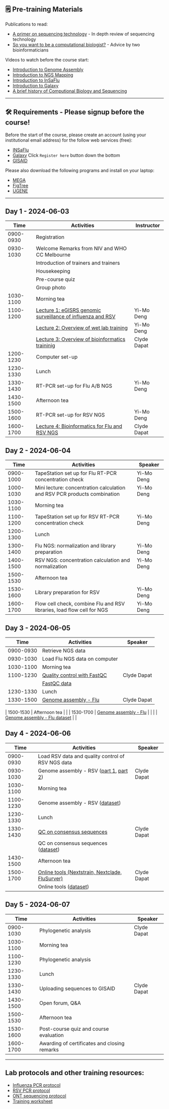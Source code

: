 ## 🗒️ Pre-training Materials

Publications to read:
- [A primer on sequencing technology](https://www.nature.com/articles/nrg2626) - In depth review of sequencing technology
- [So you want to be a computational biologist?](https://www.nature.com/articles/nbt.2740) - Advice by two bioinformaticians

Videos to watch before the course start:
- [Introduction to Genome Assembly](https://youtu.be/-EX_G1griZE?si=iQMFxHw7OJtg-VbD)
- [Introduction to NGS Mapping](https://www.youtube.com/watch?v=zuRF_uPTY-Q)
- [Introduction to InSaFlu](https://youtu.be/8AGaNrCGmtI?si=bYhk5-lFBGjaEAQF)
- [Introduction to Galaxy](https://www.youtube.com/watch?v=64oS5uXVRV0)
- [A brief history of Computional Biology and Sequencing](https://youtu.be/idl6oq-MxbM?si=A3ShRWdwoVkjgXqk&t=575)

---
## 🛠️ Requirements - Please signup before the course!

Before the start of the course, please create an account (using your institutional email address) for the follow web services (free):

- [INSaFlu](https://insaflu.insa.pt/accounts/register/) 
- [Galaxy](https://usegalaxy.org.au/login/start) Click `Register here` button down the bottom
- [GISAID](https://gisaid.org/register/)

Please also download the following programs and install on your laptop:

- [MEGA](https://www.megasoftware.net/)
- [FigTree](http://tree.bio.ed.ac.uk/software/figtree/)
- [UGENE](http://ugene.net/)

---

## Day 1 - 2024-06-03

| Time        | Activities                                            | Instructor          |
|-------------|-------------------------------------------------------|--------------------|
| 0900-0930 | Registration                                          |                    |
| 0930-1030 | Welcome Remarks from NIV and WHO CC Melbourne         |                    |
|             | Introduction of trainers and trainers                 |                    |
|             | Housekeeping                                          |                    |
|             | Pre-course quiz                                       |                    |
|             | Group photo                                           |                    |
| 1030-1100 | Morning tea                                           |                    |
| 1100-1200 | [Lecture 1: eGISRS genomic surveillance of influenza and RSV](https://raw.githubusercontent.com/clyde-dapat/ngs-training-india.github.io/main/presentations/Lecture_1_Pune_workshop_NGS_intro.pdf) | Yi-Mo Deng               |
|           | [Lecture 2: Overview of wet lab training](https://raw.githubusercontent.com/clyde-dapat/ngs-training-india.github.io/main/presentations/Lecture_2_Wet_lab_outline.pdf)               | Yi-Mo Deng         |
|           | [Lecture 3: Overview of bioinformatics traininig](https://raw.githubusercontent.com/clyde-dapat/ngs-training-india.github.io/main/presentations/Lecture_3_Overview_bioinformatics.pdf)        | Clyde Dapat        |
| 1200-1230 | Computer set-up                                         |                    |
| 1230-1330 | Lunch                                                 |                    |
| 1330-1430 | RT-PCR set-up for Flu A/B NGS                         | Yi-Mo Deng         |
| 1430-1500 | Afternoon tea                                         |                    |
| 1500-1600 | RT-PCR set-up for RSV NGS                             | Yi-Mo Deng         |
| 1600-1700 | [Lecture 4: Bioinformatics for Flu and RSV NGS](https://raw.githubusercontent.com/clyde-dapat/ngs-training-india.github.io/main/presentations/Lecture_4_Bioinformatics_Flu_RSV.pdf)          | Clyde Dapat        |


## Day 2 - 2024-06-04

| Time        | Activities                                            | Speaker            |
|-------------|-------------------------------------------------------|--------------------|
| 0900-1000 | TapeStation set up for Flu RT-PCR concentration check | Yi-Mo Deng         |
| 1000-1030 | Mini lecture: concentration calculation and RSV PCR products combination | Yi-Mo Deng              |
| 1030-1100 | Morning tea                                           |                    |
| 1100-1200 | TapeStation set up for RSV RT-PCR concentration check | Yi-Mo Deng         |
| 1200-1300 | Lunch                                                 |                    |
| 1300-1400 | Flu NGS: normalization and library preparation        | Yi-Mo Deng         |
| 1400-1500 | RSV NGS: concentration calculation and normalization  | Yi-Mo Deng         |
| 1500-1530 | Afternoon tea                                         |                    |
| 1530-1600 | Library preparation for RSV                           | Yi-Mo Deng         |
| 1600-1700 | Flow cell check, combine Flu and RSV libraries, load flow cell for NGS | Yi-Mo Deng         |


## Day 3 - 2024-06-05

| Time        | Activities                                            | Speaker            |
|-------------|-------------------------------------------------------|--------------------|
| 0900-0930 | Retrieve NGS data                                     |                    |
| 0930-1030 | Load Flu NGS data on computer                         |                    |
| 1030-1100 | Morning tea                                           |                    |
| 1100-1230 | [Quality control with FastQC](https://raw.githubusercontent.com/clyde-dapat/ngs-training-india.github.io/main/presentations/Lecture_5_FastQC.pdf)                           | Clyde Dapat        |
|           | [FastQC data](https://raw.githubusercontent.com/clyde-dapat/ngs-training-india.github.io/main/data/N10071616_SA32.fastq.gz)                                                 |                    |
| 1230-1330 | Lunch                                                 |                    |
| 1330-1500 | [Genome assembly - Flu](https://raw.githubusercontent.com/clyde-dapat/ngs-training-india.github.io/main/presentations/Lecture_6-1_Genome_Assembly.pdf)                                 | Clyde Dapat        |

| 1500-1530 | Afternoon tea                                         |                    |
| 1530-1700 | [Genome assembly - Flu](https://raw.githubusercontent.com/clyde-dapat/ngs-training-india.github.io/main/presentations/Lecture_6-2_Genome_Assembly_Insaflu.pdf)                                  |                    |
|           | [Genome assembly - Flu dataset](https://raw.githubusercontent.com/clyde-dapat/ngs-training-india.github.io/main/data/N10071616_SA32.fastq.gz)                         |                    |

## Day 4 - 2024-06-06

| Time        | Activities                                            | Speaker            |
|-------------|-------------------------------------------------------|--------------------|
| 0900-0930 | Load RSV data and quality control of RSV NGS data     |                    |
| 0930-1030 | Genome assembly - RSV ([part 1](https://raw.githubusercontent.com/clyde-dapat/ngs-training-india.github.io/main/presentations/Lecture_6-3_Genome_Assembly_Galaxy_part1.pdf), [part 2](https://raw.githubusercontent.com/clyde-dapat/ngs-training-india.github.io/main/presentations/Lecture_6-3_Genome_Assembly_Galaxy_part2.pdf))                | Clyde Dapat        |
| 1030-1100 | Morning tea                                           |                    |
| 1100-1230 | Genome assembly - RSV ([dataset](https://raw.githubusercontent.com/clyde-dapat/ngs-training-india.github.io/main/data/Galaxy.zip))                       |                    |
| 1230-1330 | Lunch                                                 |                    |
| 1330-1430 | [QC on consensus sequences](https://raw.githubusercontent.com/clyde-dapat/ngs-training-india.github.io/main/presentations/Lecture_7_QC_on_consensus_sequences_generated.pdf)                             | Clyde Dapat        |
|           | QC on consensus sequences ([dataset](https://raw.githubusercontent.com/clyde-dapat/ngs-training-india.github.io/main/data/Consensus.zip))                 |                    |
| 1430-1500 | Afternoon tea                                         |                    |
| 1500-1700 | [Online tools (Nextstrain, Nextclade, FluSurver)](https://raw.githubusercontent.com/clyde-dapat/ngs-training-india.github.io/main/presentations/Lecture_8_Nextstrain_Flusurver.pdf)       | Clyde Dapat        |
|           | Online tools ([dataset](https://raw.githubusercontent.com/clyde-dapat/ngs-training-india.github.io/main/data/gisaid_epiflu_sequence_Australia.fasta))                                |                    |


## Day 5 - 2024-06-07

| Time        | Activities                                            | Speaker            |
|-------------|-------------------------------------------------------|--------------------|
| 0900-1030 | Phylogenetic analysis                                 | Clyde Dapat        |
| 1030-1100 | Morning tea                                           |                    |
| 1100-1230 | Phylogenetic analysis                                 |                    |
| 1230-1330 | Lunch                                                 |                    |
| 1330-1430 | Uploading sequences to GISAID                         | Clyde Dapat        |
| 1430-1500 | Open forum, Q&A                                       |                    |
| 1500-1530 | Afternoon tea                                         |                    |
| 1530-1600 | Post-course quiz and course evaluation                |                    |
| 1600-1700 | Awarding of certificates and closing remarks          |                    |

---

## Lab protocols and other training resources:
- [Influenza PCR protocol](https://raw.githubusercontent.com/clyde-dapat/ngs-training-india.github.io/main/materials/influenza_PCR_protocol.pdf)
- [RSV PCR protocol](https://raw.githubusercontent.com/clyde-dapat/ngs-training-india.github.io/main/materials/RSV_PCR_protocol.pdf)
- [ONT sequencing protocol](https://raw.githubusercontent.com/clyde-dapat/ngs-training-india.github.io/main/materials/ONT_sequencing_protocol.pdf)
- [Training worksheet](https://raw.githubusercontent.com/clyde-dapat/ngs-training-india.github.io/main/materials/worksheet.xlsx)

